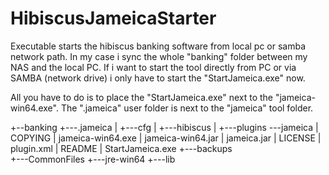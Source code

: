 # HibiscusJameicaStarter
Executable starts the hibiscus banking software from local pc or samba network path. In my case i sync the whole "banking" folder between my NAS and the local PC. If i want to start the tool directly from PC or via SAMBA (network drive) i only have to start the "StartJameica.exe" now.

All you have to do is to place the "StartJameica.exe" next to the "jameica-win64.exe".
The ".jameica" user folder is next to the "jameica" tool folder.

+--banking
+---.jameica
|   +---cfg 
|   +---hibiscus
|   +---plugins
\---jameica
    |   COPYING
    |   jameica-win64.exe
    |   jameica-win64.jar
    |   jameica.jar
    |   LICENSE
    |   plugin.xml
    |   README
    |   StartJameica.exe
    +---backups    
    +---CommonFiles
    +---jre-win64
    +---lib